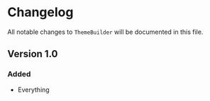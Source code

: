 # Changelog

All notable changes to `ThemeBuilder` will be documented in this file.

## Version 1.0

### Added
- Everything
